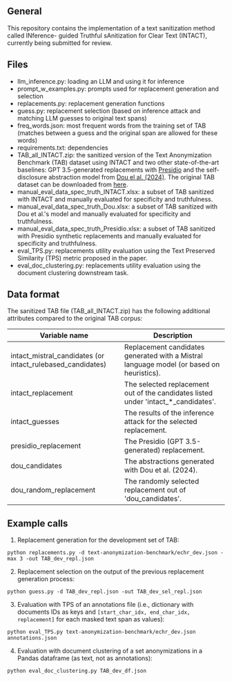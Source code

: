 ## General

This repository contains the implementation of a text sanitization method called INference-
guided Truthful sAnitization for Clear Text (INTACT), currently being submitted for review. 

## Files

- llm_inference.py: loading an LLM and using it for inference
- prompt_w_examples.py: prompts used for replacement generation and selection 
- replacements.py: replacement generation functions
- guess.py: replacement selection (based on inference attack and matching LLM guesses to original text spans)
- freq_words.json: most frequent words from the training set of TAB (matches between a guess and the original span are allowed for these words)
- requirements.txt: dependencies
- TAB_all_INTACT.zip: the sanitized version of the Text Anonymization Benchmark (TAB) dataset using INTACT and two other state-of-the-art baselines: GPT 3.5-generated replacements with [Presidio](https://github.com/microsoft/presidio/blob/main/docs/samples/python/synth_data_with_openai.ipynb) and the self-disclosure abstraction model from [Dou el al. (2024)](https://huggingface.co/douy/Llama-2-7B-lora-instruction-ft-abstraction-three-span). The original TAB dataset can be downloaded from [here](https://github.com/NorskRegnesentral/text-anonymization-benchmark).
- manual_eval_data_spec_truth_INTACT.xlsx: a subset of TAB sanitized with INTACT and manually evaluated for specificity and truthfulness.
- manual_eval_data_spec_truth_Dou.xlsx: a subset of TAB sanitized with Dou et al.'s model and manually evaluated for specificity and truthfulness.
- manual_eval_data_spec_truth_Presidio.xlsx: a subset of TAB sanitized with Presidio synthetic replacements and manually evaluated for specificity and truthfulness.
- eval_TPS.py: replacements utility evaluation using the Text Preserved Similarity (TPS) metric proposed in the paper.
- eval_doc_clustering.py: replacements utility evaluation using the document clustering downstream task.

## Data format

The sanitized TAB file (TAB_all_INTACT.zip) has the following additional attributes compared to the original TAB corpus:

| Variable name      | Description       |
|----------------|----------------|
| intact_mistral_candidates (or intact_rulebased_candidates)  | Replacement candidates generated with a Mistral language model (or based on heuristics).  |
| intact_replacement  | The selected replacement out of the candidates listed under 'intact_*_candidates'.  |
| intact_guesses  | The results of the inference attack for the selected replacement.  |
| presidio_replacement | The Presidio (GPT 3.5-generated) replacement. |
| dou_candidates | The abstractions generated with Dou et al. (2024). |
| dou_random_replacement | The randomly selected replacement out of 'dou_candidates'.|


## Example calls 

1) Replacement generation for the development set of TAB: 

```{python}
python replacements.py -d text-anonymization-benchmark/echr_dev.json -max 3 -out TAB_dev_repl.json 
```

2) Replacement selection on the output of the previous replacement generation process:

```{python}
python guess.py -d TAB_dev_repl.json -out TAB_dev_sel_repl.json
```

3) Evaluation with TPS of an annotations file (i.e., dictionary with documents IDs as keys and `[start_char_idx, end_char_idx, replacement]` for each masked text span as values):

```{python}
python eval_TPS.py text-anonymization-benchmark/echr_dev.json annotations.json
```

4) Evaluation with document clustering of a set anonymizations in a Pandas dataframe (as text, not as annotations):
```{python}
python eval_doc_clustering.py TAB_dev_df.json
```